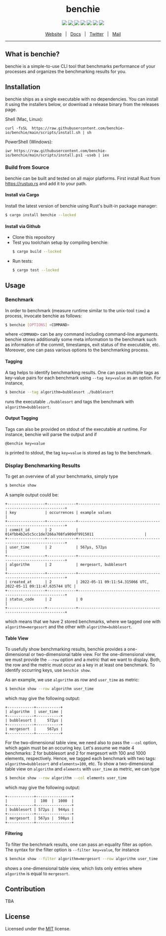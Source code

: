 <div align="center">
  <h1>benchie</h1>
  <a href="https://github.com/benchie-io/benchie/actions"><img src="https://img.shields.io/github/workflow/status/benchie-io/benchie/CI" /></a>
  <a href="https://codecov.io/gh/benchie-io/benchie">
    <img src="https://codecov.io/gh/benchie-io/benchie/branch/main/graph/badge.svg?token=K4WQDNCN9F"/>
  </a>
  <a href="https://crates.io/crates/benchie"><img src="https://img.shields.io/crates/v/benchie.svg" /></a>
  <a href="https://docs.rs/benchie"><img src="https://docs.rs/benchie/badge.svg" /></a>
  <img src="https://img.shields.io/badge/Rust-v1.61.0-yellow" />
  <img src="https://img.shields.io/badge/platform-linux%20%7C%20macos%20%7C%20windows-brightgreen" />
  <a href="https://github.com/benchie-io/benchie/blob/master/LICENSE"><img src="https://img.shields.io/crates/l/benchie" /></a>
  <br />
  <br />
  <a href="https://www.benchie.io/">Website</a>
  <span>&nbsp;&nbsp;|&nbsp;&nbsp;</span>
  <a href="https://docs.rs/benchie">Docs</a>
  <span>&nbsp;&nbsp;|&nbsp;&nbsp;</span>
  <a href="#">Twitter</a>
  <span>&nbsp;&nbsp;|&nbsp;&nbsp;</span>
  <a href="mailto:hello@benchie.io">Mail</a>
  <br />
  <hr />
</div>

## What is benchie?

benchie is a simple-to-use CLI tool that benchmarks performance of your processes and organizes the benchmarking results for you.

## Installation
benchie ships as a single executable with no dependencies. You can install it using the installers below, or download a release binary from the releases page.

Shell (Mac, Linux):
```
curl -fsSL  https://raw.githubusercontent.com/benchie-io/benchie/main/scripts/install.sh | sh
```

PowerShell (Windows):
```
iwr https://raw.githubusercontent.com/benchie-io/benchie/main/scripts/install.ps1 -useb | iex
```

### Build from Source
benchie can be built and tested on all major platforms. First install Rust from https://rustup.rs and add it to your path.

#### Install via Cargo

Install the latest version of benchie using Rust's built-in package manager:

```bash
$ cargo install benchie --locked
```

#### Install via Github
* Clone this repository
* Test you toolchain setup by compiling benchie:
  ```bash
  $ cargo build --locked
  ```
* Run tests:
  ```bash
  $ cargo test --locked
  ```


## Usage

### Benchmark

In order to benchmark (measure runtime similar to the unix-tool `time`) a process, invocate benchie as follows:
```bash
$ benchie [OPTIONS] <COMMAND>
```
where `<COMMAND>` can be any command including command-line arguments.
benchie stores additionally some meta information to the benchmark such as information of the commit, timestamps, exit status of the executable, etc.
Moreover, one can pass various options to the benchmarking process.

#### Tagging

A tag helps to identify benchmarking results. One can pass multiple tags as key-value pairs for each benchmark using `--tag key=value` as an option.
For instance,
```bash
$ benchie --tag algorithm=bubblesort ./bubblesort
```
runs the executable `./bubblesort` and tags the benchmark with `algorithm=bubblesort`.

#### Output Tagging

Tags can also be provided on stdout of the executable at runtime.
For instance, benchie will parse the output and if
```
@benchie key=value
```
is printed to stdout, the tag `key=value` is stored as tag to the benchmark.


### Display Benchmarking Results

To get an overview of all your benchmarks, simply type

```bash
$ benchie show
```

A sample output could be:
```
+-----------------+-------------+----------------------------------------------------------------+
| key             | occurrences | example values                                                 |
+-----------------+-------------+----------------------------------------------------------------+
| commit_id       | 2           | 014fbb4b2e5c5cc1de7266a708fa909df9915011                       |
+-----------------+-------------+----------------------------------------------------------------+
| user_time       | 2           | 567µs, 572µs                                                   |
+-----------------+-------------+----------------------------------------------------------------+
| algorithm       | 2           | mergesort, bubblesort                                          |
+-----------------+-------------+----------------------------------------------------------------+
| created_at      | 2           | 2022-05-11 09:11:54.315066 UTC, 2022-05-11 09:11:47.635744 UTC |
+-----------------+-------------+----------------------------------------------------------------+
| status_code     | 2           | 0                                                              |
+-----------------+-------------+----------------------------------------------------------------+
```
which means that we have 2 stored benchmarks, where we tagged one with `algorithm=mergesort` and the other with `algorithm=bubblesort`.

#### Table View
To usefully show benchmarking results, benchie provides a one-dimensional or two-dimensional table view.
For the one-dimensional view, we must provide the `--row` option and a *metric* that we want to display.
Both, the row and the metric must occur as a key in at least one benchmark.
To identify occurring keys, use `benchie show`.

As an example, we use `algorithm` as row and `user_time` as metric:
```bash
$ benchie show --row algorithm user_time
```
which may give the following output:
```
+------------+-----------+
| algorithm  | user_time |
+------------+-----------+
| bubblesort |     572µs |
+------------+-----------+
| mergesort  |     567µs |
+------------+-----------+
```

For the two-dimensional table view, we need also to pass the `--col` option, which again must be an occuring key.
Let's assume we made 4 benchmarks: 2 for bubblesort and 2 for mergesort with 100 and 1000 elements, respectively.
Hence, we tagged each benchmark with two tags: `algorithm=bubblesort` and `elements=100`, etc.
To show a two-dimensional table view on `algorithm` and `elements` with `user_time` as metric, we can type
```bash
$ benchie show --row algorithm --col elements user_time
```
which may give the following output:
```
+------------+----------------+
|            |  100  |  1000  |
+------------+----------------+
| bubblesort | 572µs |  944µs |
+------------+----------------+
| mergesort  | 567µs |  598µs |
+------------+----------------+
```

#### Filtering

To filter the benchmark results, one can pass an equality filter as option.
The syntax for the filter option is `--filter key=value`, for instance
```bash
$ benchie show --filter algorithm=mergesort --row algorithm user_time
```
shows a one-dimensional table view, which lists only entries where `algorithm` is equal to `mergesort`.

## Contribution

TBA

## License

Licensed under the [MIT](LICENSE) license.
